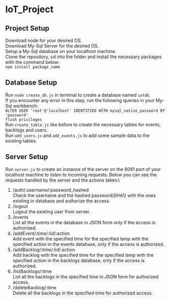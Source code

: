 # IoT_Project

## Project Setup
Download node for your desired OS.\
Download My-Sql Server for the desired OS.\
Setup a My-Sql database on your localhost machine.\
Clone the repository, cd into the folder and install the necessary packages with the command below:\
`npm install package_name`

## Database Setup
Run `node create_db.js` in terminal to create a database named `iotdb`.\
If you encounter any error in this step, run the following queries in your My-Sql workbench:\
`ALTER USER 'root'@'localhost' IDENTIFIED WITH mysql_native_password BY 'password'`\
`flush privileges`\
Run `create_table.js` like before to create the necessary tables for events, backlogs and users.\
Run `add_users.js` and `add_events.js` to add some sample data to the existing tables.

## Server Setup
Run `server.js` to create an instance of the server on the 8081 port of your localhost machine to listen to incoming requests.
Below you can see the requests handled by the server and the actions taken:\
1. /auth/:username/:password_hashed\
Check the username and the hashed password(SHA1) with the ones existing in database and authorize the access.
2. /logout\
Logout the existing user from server.
3. /events\
List all the events in the database in JSON form only if the access is authorized.
4. /addEvent/:time/:lid/:action\
Add event with the specified time for the specified lamp with the specified action in the events database, only if the access is authorized.
5. /addBacklog/:time/:lid/:action\
Add backlog with the specified time for the specified lamp with the specified action in the backlogs database, only if the access is authorized.
6. /listBacklogs/:time\
List all the backlogs in the specified time in JSON form for authorized access.
7. /deleteBacklog/:time\
Delete all the backlogs in the specified time for authorized access.
